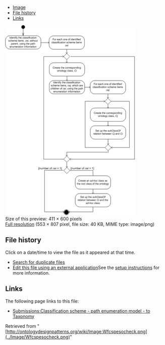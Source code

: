 * [Image](../Image/Wfcspesocheck.png#file)
* [File history](../Image/Wfcspesocheck.png#filehistory)
* [Links](../Image/Wfcspesocheck.png#filelinks)

[![Image:Wfcspesocheck.png](../images/thumb/a/a0/Wfcspesocheck.png/411px-Wfcspesocheck.png)](../images/a/a0/Wfcspesocheck.png)  
Size of this preview: 411 × 600 pixels  
[Full resolution](../images/a/a0/Wfcspesocheck.png)‎ (553 × 807 pixel, file size: 40 KB, MIME type: image/png)

## File history

Click on a date/time to view the file as it appeared at that time.



  
* [Search for duplicate files](http://ontologydesignpatterns.org/wiki/Special:FileDuplicateSearch/Wfcspesocheck.png "Special:FileDuplicateSearch/Wfcspesocheck.png")
* [Edit this file using an external application](http://ontologydesignpatterns.org/wiki/index.php?title=Image:Wfcspesocheck.png&action=edit&externaledit=true&mode=file "Image:Wfcspesocheck.png")See the [setup instructions](http://www.mediawiki.org/wiki/Manual:External_editors "http://www.mediawiki.org/wiki/Manual:External_editors") for more information.

## Links



The following page links to this file:


* [Submissions:Classification scheme - path enumeration model - to Taxonomy](../Submissions/Classification_scheme_-_path_enumeration_model_-_to_Taxonomy "Submissions:Classification scheme - path enumeration model - to Taxonomy")


Retrieved from "[http://ontologydesignpatterns.org/wiki/Image:Wfcspesocheck.png](../Image/Wfcspesocheck.png)"